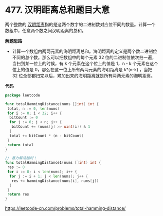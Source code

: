 # 477. 汉明距离总和**题目大意**  

两个整数的 [汉明距离](https://baike.baidu.com/item/汉明距离/475174?fr=aladdin)指的是这两个数字的二进制数对应位不同的数量。计算一个数组中，任意两个数之间汉明距离的总和。

**解题思路**  

- 计算一个数组内两两元素的海明距离总和。海明距离的定义是两个数二进制位不同的总个数。那么可以把数组中的每个元素 32 位的二进制位依次扫一遍，当扫到某一位上的时候，有 k 个元素在这个位上的值是 1，n - k 个元素在这个位上的值是 0，那么在这一位上所有两两元素的海明距离是 k*(n-k) ，当把 32 位全部都扫完以后，累加出来的海明距离就是所有两两元素的海明距离。

**代码**  

```go
package leetcode

func totalHammingDistance(nums []int) int {
 total, n := 0, len(nums)
 for i := 0; i < 32; i++ {
  bitCount := 0
  for j := 0; j < n; j++ {
   bitCount += (nums[j] >> uint(i)) & 1
  }
  total += bitCount * (n - bitCount)
 }
 return total
}

// 暴力解法超时！
func totalHammingDistance1(nums []int) int {
 res := 0
 for i := 0; i < len(nums); i++ {
  for j := i + 1; j < len(nums); j++ {
   res += hammingDistance(nums[i], nums[j])
  }
 }
 return res
}
```

https://leetcode-cn.com/problems/total-hamming-distance/
